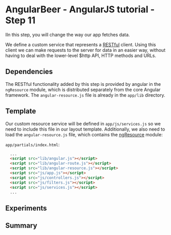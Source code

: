 # AngularBeer - AngularJS tutorial - Step 11 #

IIn this step, you will change the way our app fetches data.

We define a custom service that represents a [RESTful](http://en.wikipedia.org/wiki/Representational_State_Transfer) client. Using this client we can make requests to the server for data in an easier way, without having to deal with the lower-level $http API, HTTP methods and URLs.

## Dependencies ##

The RESTful functionality added by this step is provided by angular in the `ngResource` module, which is distributed separately from the 
core Angular framework. The `angular-resource.js` file is already in the `app/lib` directory.


## Template ##

Our custom resource service will be defined in `app/js/services.js` so we need to include this file in our layout template. Additionally, we also need to load the `angular-resource.js` file, which contains the [ngResource](https://docs.angularjs.org/api/ngResource) module:

`app/partials/index.html`:

```html
  ...
  <script src="lib/angular.js"></script>
  <script src="lib/angular-route.js"></script>
  <script src="lib/angular-resource.js"></script>
  <script src="js/app.js"></script>
  <script src="js/controllers.js"></script>
  <script src="js/filters.js"></script>
  <script src="js/services.js"></script>
  ...
```

## Experiments ##

## Summary ##